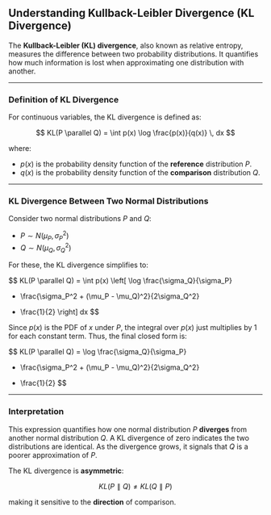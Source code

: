 ## Understanding Kullback-Leibler Divergence (KL Divergence)

The **Kullback-Leibler (KL) divergence**, also known as relative entropy, measures the difference between two probability distributions. It quantifies how much information is lost when approximating one distribution with another.

---

### Definition of KL Divergence

For continuous variables, the KL divergence is defined as:

$$
KL(P \parallel Q) = \int p(x) \log \frac{p(x)}{q(x)} \, dx
$$

where:
- $p(x)$ is the probability density function of the **reference** distribution $P$.
- $q(x)$ is the probability density function of the **comparison** distribution $Q$.

---

### KL Divergence Between Two Normal Distributions

Consider two normal distributions $P$ and $Q$:

- $P \sim N(\mu_P, \sigma_P^2)$  
- $Q \sim N(\mu_Q, \sigma_Q^2)$

For these, the KL divergence simplifies to:

$$
KL(P \parallel Q) = \int p(x) \left[
\log \frac{\sigma_Q}{\sigma_P}
+ \frac{\sigma_P^2 + (\mu_P - \mu_Q)^2}{2\sigma_Q^2}
- \frac{1}{2}
\right] dx
$$

Since $p(x)$ is the PDF of $x$ under $P$, the integral over $p(x)$ just multiplies by 1 for each constant term. Thus, the final closed form is:

$$
KL(P \parallel Q) =
\log \frac{\sigma_Q}{\sigma_P}
+ \frac{\sigma_P^2 + (\mu_P - \mu_Q)^2}{2\sigma_Q^2}
- \frac{1}{2}
$$

---

### Interpretation

This expression quantifies how one normal distribution $P$ **diverges** from another normal distribution $Q$. A KL divergence of zero indicates the two distributions are identical. As the divergence grows, it signals that $Q$ is a poorer approximation of $P$.

The KL divergence is **asymmetric**:

$$
KL(P \parallel Q) \neq KL(Q \parallel P)
$$

making it sensitive to the **direction** of comparison.
